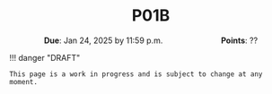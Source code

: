 <h1 align="center">
P01B
</h1>

<p style="text-align: center;">
    <object hspace="50">
        <strong>Due</strong></a>: Jan 24, 2025 by 11:59 p.m.
    </object>
    <object hspace="50">
        <strong>Points</strong></a>: ??
    </object>
</p>

!!! danger "DRAFT"

    This page is a work in progress and is subject to change at any moment.
